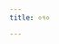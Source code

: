 ```yaml
---
title: ०१०

---
```

<div class="js_include" url="../vetAla-panchavimshatikA/003/"  newLevelForH1="2" includeTitle="false"> </div>